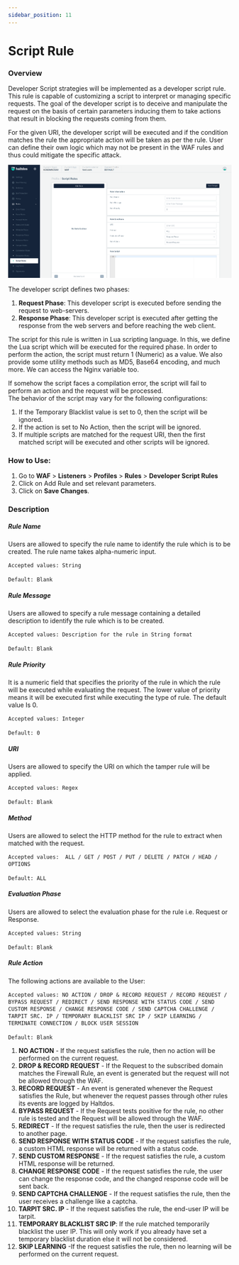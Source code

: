 ```yaml
---
sidebar_position: 11
---
```

# Script Rule
   
### Overview
Developer Script strategies will be implemented as a developer script rule. This rule is capable of customizing a script to interpret or managing specific requests. The goal of the developer script is to deceive and manipulate the request on the basis of certain parameters inducing them to take actions that result in blocking the requests coming from them.
   
For the given URI, the developer script will be executed and if the condition matches the rule the appropriate action will be taken as per the rule. User can define their own logic which may not be present in the WAF rules and thus could mitigate the specific attack.

![Script Rule](/img/waf/v7/docs/script_rule.png)
   
The developer script defines two phases:
1. **Request Phase**: This developer script is executed before sending the request to web-servers.
2. **Response Phase**: This developer script is executed after getting the response from the web servers and before reaching the web client.  

The script for this rule is written in Lua scripting language. In this, we define the Lua script which will be executed for the required phase. In order to perform the action, the script must return 1 (Numeric) as a value. We also provide some utility methods such as MD5, Base64 encoding, and much more. We can access the Nginx variable too.  

If somehow the script faces a compilation error, the script will fail to perform an action and the request will be processed.  
The behavior of the script may vary for the following configurations:  

1. If the Temporary Blacklist value is set to 0, then the script will be ignored.
2. If the action is set to No Action, then the script will be ignored.
3. If multiple scripts are matched for the request URI, then the first matched script will be executed and other scripts will be ignored.

### How to Use:
1. Go to **WAF** > **Listeners** > **Profiles** > **Rules** > **Developer Script Rules**  
2. Click on Add Rule and set relevant parameters.  
3. Click on **Save Changes**.  

   
### Description 

##### **Rule Name**
Users are allowed to specify the rule name to identify the rule which is to be created. The rule name takes alpha-numeric input.

    Accepted values: String

    Default: Blank  

##### **Rule Message**
Users are allowed to specify a rule message containing a detailed description to identify the rule which is to be created.

    Accepted values: Description for the rule in String format

    Default: Blank  

##### **Rule Priority**
It is a numeric field that specifies the priority of the rule in which the rule will be executed while evaluating the request. The lower value of priority means it will be executed first while executing the type of rule. The default value Is 0. 

    Accepted values: Integer

    Default: 0  

##### **URI**
Users are allowed to specify the URI on which the tamper rule will be applied.

    Accepted values: Regex

    Default: Blank  

##### **Method**
Users are allowed to select the HTTP method for the rule to extract when matched with the request.

    Accepted values:  ALL / GET / POST / PUT / DELETE / PATCH / HEAD / OPTIONS

    Default: ALL  

##### **Evaluation Phase**
Users are allowed to select the evaluation phase for the rule i.e. Request or Response.

    Accepted values: String

    Default: Blank  

##### **Rule Action**
The following actions are available to the User:  

    Accepted values: NO ACTION / DROP & RECORD REQUEST / RECORD REQUEST / BYPASS REQUEST / REDIRECT / SEND RESPONSE WITH STATUS CODE / SEND CUSTOM RESPONSE / CHANGE RESPONSE CODE / SEND CAPTCHA CHALLENGE / TARPIT SRC. IP / TEMPORARY BLACKLIST SRC IP / SKIP LEARNING / TERMINATE CONNECTION / BLOCK USER SESSION

    Default: Blank  

1. **NO ACTION** - If the request satisfies the rule, then no action will be performed on the current request.
2. **DROP & RECORD REQUEST** - If the Request to the subscribed domain matches the Firewall Rule, an event is generated but the request will not be allowed through the WAF.
3. **RECORD REQUEST** - An event is generated whenever the Request satisfies the Rule, but whenever the request passes through other rules its events are logged by Haltdos.
4. **BYPASS REQUEST** - If the Request tests positive for the rule, no other rule is tested and the Request will be allowed through the WAF.
5. **REDIRECT** - If the request satisfies the rule, then the user is redirected to another page.
6. **SEND RESPONSE WITH STATUS CODE** - If the request satisfies the rule, a custom HTML response will be returned with a status code.
7. **SEND CUSTOM RESPONSE** - If the request satisfies the rule, a custom HTML response will be returned.
8. **CHANGE RESPONSE CODE** - If the request satisfies the rule, the user can change the response code, and the changed response code will be sent back.
9. **SEND CAPTCHA CHALLENGE** - If the request satisfies the rule, then the user receives a challenge like a captcha.
10. **TARPIT SRC. IP** - If the request satisfies the rule, the end-user IP will be tarpit.
11. **TEMPORARY BLACKLIST SRC IP**: If the rule matched temporarily blacklist the user IP. This will only work if you already have set a temporary blacklist duration else it will not be considered.
12. **SKIP LEARNING** -If the request satisfies the rule, then no learning will be performed on the current request.  